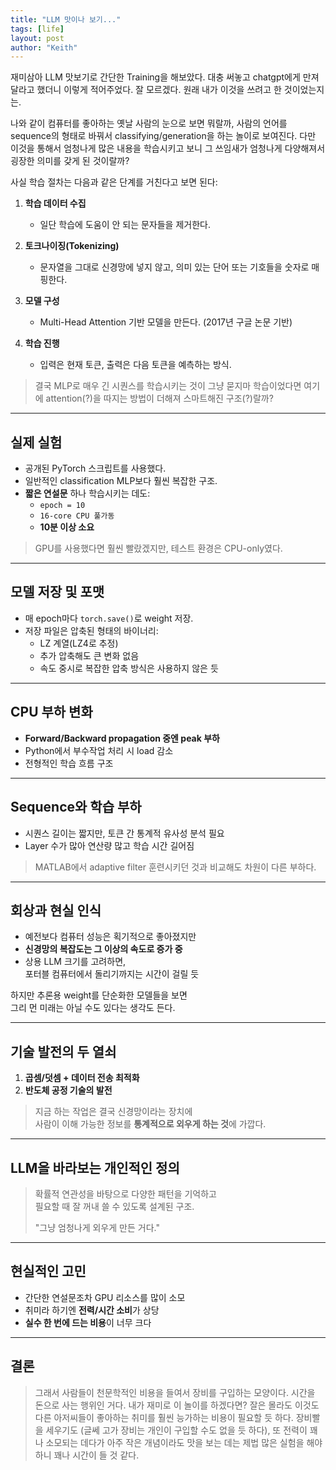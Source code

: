 ```yaml
---
title: "LLM 맛이나 보기..."
tags: [life]
layout: post
author: "Keith"
---
```


재미삼아 LLM 맛보기로 간단한 Training을 해보았다. 대충 써놓고 chatgpt에게 만져달라고 했더니 이렇게 적어주었다. 잘 모르겠다. 원래 내가 이것을 쓰려고 한 것이었는지는.

나와 같이 컴퓨터를 좋아하는 옛날 사람의 눈으로 보면 뭐랄까, 사람의 언어를 sequence의 형태로 바꿔서 classifying/generation을 하는 놀이로 보여진다. 다만 이것을 통해서 엄청나게 많은 내용을 학습시키고 보니 그 쓰임새가 엄청나게 다양해져서 굉장한 의미를 갖게 된 것이랄까?

사실 학습 절차는 다음과 같은 단계를 거친다고 보면 된다:

1. **학습 데이터 수집**  
   - 일단 학습에 도움이 안 되는 문자들을 제거한다.

2. **토크나이징(Tokenizing)**  
   - 문자열을 그대로 신경망에 넣지 않고, 의미 있는 단어 또는 기호들을 숫자로 매핑한다.

3. **모델 구성**  
   - Multi-Head Attention 기반 모델을 만든다. (2017년 구글 논문 기반)

4. **학습 진행**  
   - 입력은 현재 토큰, 출력은 다음 토큰을 예측하는 방식.

> 결국 MLP로 매우 긴 시퀀스를 학습시키는 것이 그냥 묻지마 학습이었다면 여기에 attention(?)을 따지는 방법이 더해져 스마트해진 구조(?)랄까?

---

## 실제 실험

- 공개된 PyTorch 스크립트를 사용했다.
- 일반적인 classification MLP보다 훨씬 복잡한 구조.
- **짧은 연설문** 하나 학습시키는 데도:
  - `epoch = 10`
  - `16-core CPU 풀가동`
  - **10분 이상 소요**

> GPU를 사용했다면 훨씬 빨랐겠지만, 테스트 환경은 CPU-only였다.

---

## 모델 저장 및 포맷

- 매 epoch마다 `torch.save()`로 weight 저장.
- 저장 파일은 압축된 형태의 바이너리:
  - LZ 계열(LZ4로 추정)
  - 추가 압축해도 큰 변화 없음
  - 속도 중시로 복잡한 압축 방식은 사용하지 않은 듯

---

## CPU 부하 변화

- **Forward/Backward propagation 중엔 peak 부하**
- Python에서 부수작업 처리 시 load 감소
- 전형적인 학습 흐름 구조

---

## Sequence와 학습 부하

- 시퀀스 길이는 짧지만, 토큰 간 통계적 유사성 분석 필요
- Layer 수가 많아 연산량 많고 학습 시간 길어짐

> MATLAB에서 adaptive filter 훈련시키던 것과 비교해도 차원이 다른 부하다.

---

## 회상과 현실 인식

- 예전보다 컴퓨터 성능은 획기적으로 좋아졌지만
- **신경망의 복잡도는 그 이상의 속도로 증가 중**
- 상용 LLM 크기를 고려하면,  
  포터블 컴퓨터에서 돌리기까지는 시간이 걸릴 듯

하지만 추론용 weight를 단순화한 모델들을 보면  
그리 먼 미래는 아닐 수도 있다는 생각도 든다.

---

## 기술 발전의 두 열쇠

1. **곱셈/덧셈 + 데이터 전송 최적화**
2. **반도체 공정 기술의 발전**

> 지금 하는 작업은 결국 신경망이라는 장치에  
> 사람이 이해 가능한 정보를 **통계적으로 외우게 하는 것**에 가깝다.

---

## LLM을 바라보는 개인적인 정의

> 확률적 연관성을 바탕으로 다양한 패턴을 기억하고  
> 필요할 때 잘 꺼내 쓸 수 있도록 설계된 구조.  
>  
> "그냥 엄청나게 외우게 만든 거다."

---

## 현실적인 고민

- 간단한 연설문조차 GPU 리소스를 많이 소모
- 취미라 하기엔 **전력/시간 소비**가 상당
- **실수 한 번에 드는 비용**이 너무 크다

---

## 결론

> 그래서 사람들이 천문학적인 비용을 들여서 장비를 구입하는 모양이다. 
> 시간을 돈으로 사는 행위인 거다. 
> 내가 재미로 이 놀이를 하겠다면? 
> 잘은 몰라도 이것도 다른 아저씨들이 좋아하는 취미를 훨씬 능가하는 비용이 필요할 듯 하다.
> 장비빨을 세우기도 (글쎄 고가 장비는 개인이 구입할 수도 없을 듯 하다), 
> 또 전력이 꽤나 소모되는 데다가 
> 아주 작은 개념이라도 맛을 보는 데는 제법 많은 실험을 해야 하니 꽤나 시간이 들 것 같다. 


